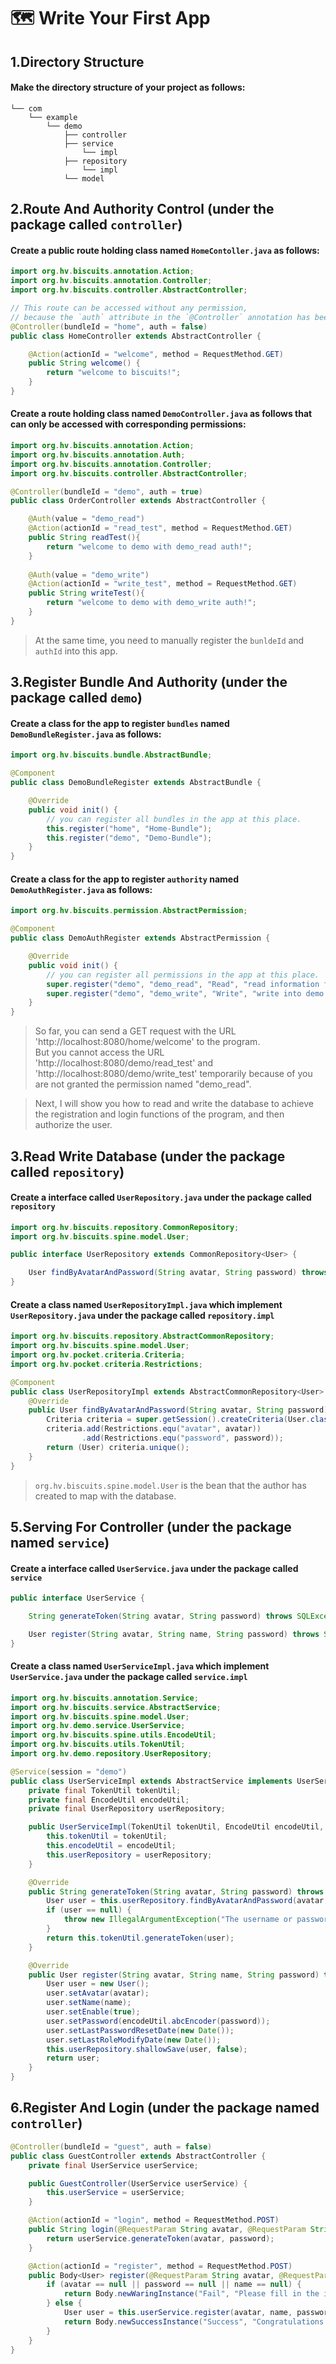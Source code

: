 # 🗺 Write Your First App
## 1.Directory Structure
#### Make the directory structure of your project as follows:
```text
└── com
    └── example
        └── demo
            ├── controller
            ├── service
                └── impl
            ├── repository
                └── impl
            └── model
```

## 2.Route And Authority Control (under the package called `controller`)
#### Create a public route holding class named `HomeContoller.java` as follows:

```java
import org.hv.biscuits.annotation.Action;
import org.hv.biscuits.annotation.Controller;
import org.hv.biscuits.controller.AbstractController;

// This route can be accessed without any permission, 
// because the `auth` attribute in the `@Controller` annotation has been set to `false`.
@Controller(bundleId = "home", auth = false)
public class HomeController extends AbstractController {

    @Action(actionId = "welcome", method = RequestMethod.GET)
    public String welcome() {
        return "welcome to biscuits!";
    }
}
```

#### Create a route holding class named `DemoController.java` as follows that can only be accessed with corresponding permissions:

```java
import org.hv.biscuits.annotation.Action;
import org.hv.biscuits.annotation.Auth;
import org.hv.biscuits.annotation.Controller;
import org.hv.biscuits.controller.AbstractController;

@Controller(bundleId = "demo", auth = true)
public class OrderController extends AbstractController {

    @Auth(value = "demo_read")
    @Action(actionId = "read_test", method = RequestMethod.GET)
    public String readTest(){
        return "welcome to demo with demo_read auth!";
    }
    
    @Auth(value = "demo_write")
    @Action(actionId = "write_test", method = RequestMethod.GET)
    public String writeTest(){
        return "welcome to demo with demo_write auth!";
    }
}
```

> At the same time, you need to manually register the `bunldeId` and `authId` into this app.

## 3.Register Bundle And Authority (under the package called `demo`)
#### Create a class for the app to register `bundles` named `DemoBundleRegister.java` as follows:
```java
import org.hv.biscuits.bundle.AbstractBundle;

@Component
public class DemoBundleRegister extends AbstractBundle {

    @Override
    public void init() {
        // you can register all bundles in the app at this place.
        this.register("home", "Home-Bundle");
        this.register("demo", "Demo-Bundle");
    }
}
```
#### Create a class for the app to register `authority` named `DemoAuthRegister.java` as follows:
```java
import org.hv.biscuits.permission.AbstractPermission;

@Component
public class DemoAuthRegister extends AbstractPermission {

    @Override
    public void init() {
        // you can register all permissions in the app at this place.
        super.register("demo", "demo_read", "Read", "read information from demo.");
        super.register("demo", "demo_write", "Write", "write into demo.");
    }
}
```

> So far, you can send a GET request with the URL 'http://localhost:8080/home/welcome' to the program.<br/>
But you cannot access the URL 'http://localhost:8080/demo/read_test' and 'http://localhost:8080/demo/write_test' temporarily because of you are not granted the permission named "demo_read".

> Next, I will show you how to read and write the database to achieve the registration and login functions of the program, and then authorize the user.

## 3.Read Write Database (under the package called `repository`)
#### Create a interface called `UserRepository.java` under the package called `repository`
```java
import org.hv.biscuits.repository.CommonRepository;
import org.hv.biscuits.spine.model.User;

public interface UserRepository extends CommonRepository<User> {

    User findByAvatarAndPassword(String avatar, String password) throws SQLException;
}
```
#### Create a class named `UserRepositoryImpl.java` which implement `UserRepository.java` under the package called `repository.impl`
```java
import org.hv.biscuits.repository.AbstractCommonRepository;
import org.hv.biscuits.spine.model.User;
import org.hv.pocket.criteria.Criteria;
import org.hv.pocket.criteria.Restrictions;

@Component
public class UserRepositoryImpl extends AbstractCommonRepository<User> implements UserRepository {
    @Override
    public User findByAvatarAndPassword(String avatar, String password) throws SQLException {
        Criteria criteria = super.getSession().createCriteria(User.class);
        criteria.add(Restrictions.equ("avatar", avatar))
                .add(Restrictions.equ("password", password));
        return (User) criteria.unique();
    }
}
```
> `org.hv.biscuits.spine.model.User` is the bean that the author has created to map with the database.

## 5.Serving For Controller (under the package named `service`)
#### Create a interface called `UserService.java` under the package called `service`
```java
public interface UserService {

    String generateToken(String avatar, String password) throws SQLException;

    User register(String avatar, String name, String password) throws SQLException, IllegalAccessException;
}
```
#### Create a class named `UserServiceImpl.java` which implement `UserService.java` under the package called `service.impl`
```java
import org.hv.biscuits.annotation.Service;
import org.hv.biscuits.service.AbstractService;
import org.hv.biscuits.spine.model.User;
import org.hv.demo.service.UserService;
import org.hv.biscuits.spine.utils.EncodeUtil;
import org.hv.biscuits.utils.TokenUtil;
import org.hv.demo.repository.UserRepository;

@Service(session = "demo")
public class UserServiceImpl extends AbstractService implements UserService {
    private final TokenUtil tokenUtil;
    private final EncodeUtil encodeUtil;
    private final UserRepository userRepository;

    public UserServiceImpl(TokenUtil tokenUtil, EncodeUtil encodeUtil, UserRepository userRepository) {
        this.tokenUtil = tokenUtil;
        this.encodeUtil = encodeUtil;
        this.userRepository = userRepository;
    }

    @Override
    public String generateToken(String avatar, String password) throws SQLException {
        User user = this.userRepository.findByAvatarAndPassword(avatar, this.encodeUtil.abcEncoder(password));
        if (user == null) {
            throw new IllegalArgumentException("The username or password is incorrect. Please fill in again.");
        }
        return this.tokenUtil.generateToken(user);
    }

    @Override
    public User register(String avatar, String name, String password) throws SQLException, IllegalAccessException {
        User user = new User();
        user.setAvatar(avatar);
        user.setName(name);
        user.setEnable(true);
        user.setPassword(encodeUtil.abcEncoder(password));
        user.setLastPasswordResetDate(new Date());
        user.setLastRoleModifyDate(new Date());
        this.userRepository.shallowSave(user, false);
        return user;
    }
}
```

## 6.Register And Login (under the package named `controller`)
```java
@Controller(bundleId = "guest", auth = false)
public class GuestController extends AbstractController {
    private final UserService userService;

    public GuestController(UserService userService) {
        this.userService = userService;
    }

    @Action(actionId = "login", method = RequestMethod.POST)
    public String login(@RequestParam String avatar, @RequestParam String password) throws SQLException {
        return userService.generateToken(avatar, password);
    }

    @Action(actionId = "register", method = RequestMethod.POST)
    public Body<User> register(@RequestParam String avatar, @RequestParam String name, @RequestParam String password) throws SQLException, IllegalAccessException {
        if (avatar == null || password == null || name == null) {
            return Body.newWaringInstance("Fail", "Please fill in the information correctly.", null);
        } else {
            User user = this.userService.register(avatar, name, password);
            return Body.newSuccessInstance("Success", "Congratulations! Registration succeeded!", user);
        }
    }
}
```
